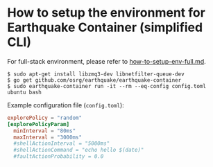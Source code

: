 # How to setup the environment for Earthquake Container (simplified CLI)
For full-stack environment, please refer to [how-to-setup-env-full.md](how-to-setup-env-full.md).


    $ sudo apt-get install libzmq3-dev libnetfilter-queue-dev
    $ go get github.com/osrg/earthquake/earthquake-container
    $ sudo earthquake-container run -it --rm --eq-config config.toml ubuntu bash

Example configuration file (`config.toml`):

```toml
explorePolicy = "random"
[explorePolicyParam]
  minInterval = "80ms"
  maxInterval = "3000ms"
  #shellActionInterval = "5000ms"
  #shellActionCommand = "echo hello $(date)"
  #faultActionProbability = 0.0
```
